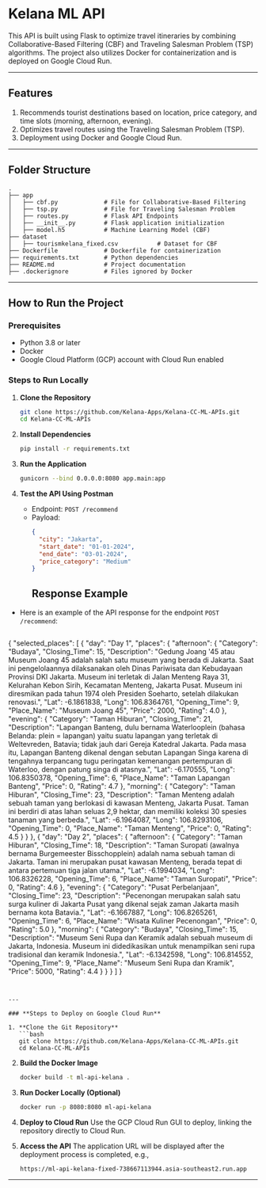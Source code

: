 
# Kelana ML API

This API is built using Flask to optimize travel itineraries by combining Collaborative-Based Filtering (CBF) and Traveling Salesman Problem (TSP) algorithms. The project also utilizes Docker for containerization and is deployed on Google Cloud Run.

---

## **Features**
1. Recommends tourist destinations based on location, price category, and time slots (morning, afternoon, evening).
2. Optimizes travel routes using the Traveling Salesman Problem (TSP).
3. Deployment using Docker and Google Cloud Run.

---

## **Folder Structure**
```
.
├── app
│   ├── cbf.py             # File for Collaborative-Based Filtering
│   ├── tsp.py             # File for Traveling Salesman Problem
│   ├── routes.py          # Flask API Endpoints
│   ├── __init__.py        # Flask application initialization
│   ├── model.h5           # Machine Learning Model (CBF)
├── dataset
│   ├── tourismkelana_fixed.csv           # Dataset for CBF
├── Dockerfile             # Dockerfile for containerization
├── requirements.txt       # Python dependencies
├── README.md              # Project documentation
├── .dockerignore          # Files ignored by Docker
```

---

## **How to Run the Project**

### **Prerequisites**
- Python 3.8 or later
- Docker
- Google Cloud Platform (GCP) account with Cloud Run enabled

### **Steps to Run Locally**

1. **Clone the Repository**
   ```bash
   git clone https://github.com/Kelana-Apps/Kelana-CC-ML-APIs.git
   cd Kelana-CC-ML-APIs
   ```

2. **Install Dependencies**
   ```bash
   pip install -r requirements.txt
   ```

3. **Run the Application**
   ```bash
   gunicorn --bind 0.0.0.0:8080 app.main:app
   ```

4. **Test the API Using Postman**
   - Endpoint: `POST /recommend`
   - Payload:
     ```json
     {
       "city": "Jakarta",
       "start_date": "01-01-2024",
       "end_date": "03-01-2024",
       "price_category": "Medium"
     }
     ```
     ## **Response Example**

- Here is an example of the API response for the endpoint `POST /recommend`:
  ```json
{
  "selected_places": [
    {
      "day": "Day 1",
      "places": {
        "afternoon": {
          "Category": "Budaya",
          "Closing_Time": 15,
          "Description": "Gedung Joang '45 atau Museum Joang 45 adalah salah satu museum yang berada di Jakarta. Saat ini pengelolaannya dilaksanakan oleh Dinas Pariwisata dan Kebudayaan Provinsi DKI Jakarta. Museum ini terletak di Jalan Menteng Raya 31, Kelurahan Kebon Sirih, Kecamatan Menteng, Jakarta Pusat. Museum ini diresmikan pada tahun 1974 oleh Presiden Soeharto, setelah dilakukan renovasi.",
          "Lat": -6.1861838,
          "Long": 106.8364761,
          "Opening_Time": 9,
          "Place_Name": "Museum Joang 45",
          "Price": 2000,
          "Rating": 4.0
        },
        "evening": {
          "Category": "Taman Hiburan",
          "Closing_Time": 21,
          "Description": "Lapangan Banteng, dulu bernama Waterlooplein (bahasa Belanda: plein = lapangan) yaitu suatu lapangan yang terletak di Weltevreden, Batavia; tidak jauh dari Gereja Katedral Jakarta. Pada masa itu, Lapangan Banteng dikenal dengan sebutan Lapangan Singa karena di tengahnya terpancang tugu peringatan kemenangan pertempuran di Waterloo, dengan patung singa di atasnya.",
          "Lat": -6.170555,
          "Long": 106.8350378,
          "Opening_Time": 6,
          "Place_Name": "Taman Lapangan Banteng",
          "Price": 0,
          "Rating": 4.7
        },
        "morning": {
          "Category": "Taman Hiburan",
          "Closing_Time": 23,
          "Description": "Taman Menteng adalah sebuah taman yang berlokasi di kawasan Menteng, Jakarta Pusat. Taman ini berdiri di atas lahan seluas 2,9 hektar, dan memiliki koleksi 30 spesies tanaman yang berbeda.",
          "Lat": -6.1964087,
          "Long": 106.8293106,
          "Opening_Time": 0,
          "Place_Name": "Taman Menteng",
          "Price": 0,
          "Rating": 4.5
        }
      }
    },
    {
      "day": "Day 2",
      "places": {
        "afternoon": {
          "Category": "Taman Hiburan",
          "Closing_Time": 18,
          "Description": "Taman Suropati (awalnya bernama Burgemeester Bisschopplein) adalah nama sebuah taman di Jakarta. Taman ini merupakan pusat kawasan Menteng, berada tepat di antara pertemuan tiga jalan utama.",
          "Lat": -6.1994034,
          "Long": 106.8326228,
          "Opening_Time": 6,
          "Place_Name": "Taman Suropati",
          "Price": 0,
          "Rating": 4.6
        },
        "evening": {
          "Category": "Pusat Perbelanjaan",
          "Closing_Time": 23,
          "Description": "Pecenongan merupakan salah satu surga kuliner di Jakarta Pusat yang dikenal sejak zaman Jakarta masih bernama kota Batavia.",
          "Lat": -6.1667887,
          "Long": 106.8265261,
          "Opening_Time": 6,
          "Place_Name": "Wisata Kuliner Pecenongan",
          "Price": 0,
          "Rating": 5.0
        },
        "morning": {
          "Category": "Budaya",
          "Closing_Time": 15,
          "Description": "Museum Seni Rupa dan Keramik adalah sebuah museum di Jakarta, Indonesia. Museum ini didedikasikan untuk menampilkan seni rupa tradisional dan keramik Indonesia.",
          "Lat": -6.1342598,
          "Long": 106.814552,
          "Opening_Time": 9,
          "Place_Name": "Museum Seni Rupa dan Kramik",
          "Price": 5000,
          "Rating": 4.4
        }
      }
    }
  ]
}
```


---

### **Steps to Deploy on Google Cloud Run**

1. **Clone the Git Repository**
   ```bash
   git clone https://github.com/Kelana-Apps/Kelana-CC-ML-APIs.git
   cd Kelana-CC-ML-APIs
   ```

2. **Build the Docker Image**
   ```bash
   docker build -t ml-api-kelana .
   ```

3. **Run Docker Locally (Optional)**
   ```bash
   docker run -p 8080:8080 ml-api-kelana
   ```

4. **Deploy to Cloud Run**
   Use the GCP Cloud Run GUI to deploy, linking the repository directly to Cloud Run.

5. **Access the API**
   The application URL will be displayed after the deployment process is completed, e.g.,
   ```
   https://ml-api-kelana-fixed-738667113944.asia-southeast2.run.app
   ```

---
